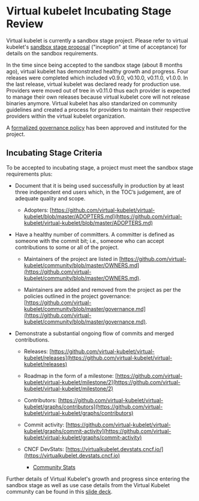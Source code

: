 # Virtual kubelet Incubating Stage Review

Virtual kubelet is currently a sandbox stage project.  Please refer to virtual kubelet's [sandbox stage proposal](../proposals/virtualkubelet.adoc) ("inception" at time of acceptance) for details on the sandbox requirements.

In the time since being accepted to the sandbox stage (about 8 months ago), virtual kubelet has demonstrated healthy growth and progress.
Four releases were completed which included v0.9.0, v0.10.0, v0.11.0, v1.0.0. In the last release, virtual kubelet was declared ready for production use. Providers were moved out of tree in v0.11.0 thus each provider is expected to manage their own releases because virtual kubelet core will not release binaries anymore. Virtual kubelet has also standarized on community guidelines and created a process for providers to maintain their respective providers within the virtual kubelet organization. 

A [formalized governance policy](https://github.com/virtual-kubelet/community/blob/master/governance.md) has been approved and instituted for the project.

## Incubating Stage Criteria

To be accepted to incubating stage, a project must meet the sandbox stage requirements plus:

* Document that it is being used successfully in production by at least three independent end users which, in the TOC’s judgement, are of adequate quality and scope.

  * Adopters: [https://github.com/virtual-kubelet/virtual-kubelet/blob/master/ADOPTERS.md](https://github.com/virtual-kubelet/virtual-kubelet/blob/master/ADOPTERS.md)

* Have a healthy number of committers. A committer is defined as someone with the commit bit; i.e., someone who can accept contributions to some or all of the project.

  * Maintainers of the project are listed in [https://github.com/virtual-kubelet/community/blob/master/OWNERS.md](https://github.com/virtual-kubelet/community/blob/master/OWNERS.md).

  * Maintainers are added and removed from the project as per the policies outlined in the project governance: [https://github.com/virtual-kubelet/community/blob/master/governance.md](https://github.com/virtual-kubelet/community/blob/master/governance.md).

* Demonstrate a substantial ongoing flow of commits and merged contributions.

  * Releases: [https://github.com/virtual-kubelet/virtual-kubelet/releases](https://github.com/virtual-kubelet/virtual-kubelet/releases)

  * Roadmap in the form of a milestone: [https://github.com/virtual-kubelet/virtual-kubelet/milestone/2](https://github.com/virtual-kubelet/virtual-kubelet/milestone/2)

  * Contributors: [https://github.com/virtual-kubelet/virtual-kubelet/graphs/contributors](https://github.com/virtual-kubelet/virtual-kubelet/graphs/contributors)

  * Commit activity: [https://github.com/virtual-kubelet/virtual-kubelet/graphs/commit-activity](https://github.com/virtual-kubelet/virtual-kubelet/graphs/commit-activity)

  * CNCF DevStats: [https://virtualkubelet.devstats.cncf.io/](https://virtualkubelet.devstats.cncf.io)
    * [Community Stats](https://virtualkubelet.devstats.cncf.io/d/3/stars-and-forks-by-repository?orgId=1)

Further details of Virtual Kubelet's growth and progress since entering the sandbox stage as well as use case details from the Virtual Kubelet community can be found in this [slide deck](https://docs.google.com/presentation/d/1kvZL0Ep3JHzgQsqTAcvNo6FTqIt4XMZi3Ny49bdP2Gw/edit?usp=sharing).
